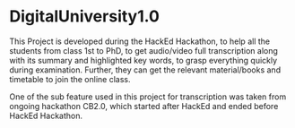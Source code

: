 # DigitalUniversity1.0

This Project is developed during the HackEd Hackathon,
to help all the students from class 1st to PhD, 
to get audio/video full transcription along with its summary and highlighted key words, 
to grasp everything quickly during examination.
Further, they can get the relevant material/books and timetable to join the online class. 

One of the sub feature used in this project for transcription was taken from ongoing hackathon CB2.0, which started after HackEd and ended before HackEd Hackathon.
